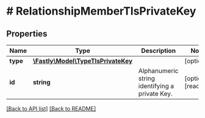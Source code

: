 # # RelationshipMemberTlsPrivateKey

## Properties

Name | Type | Description | Notes
------------ | ------------- | ------------- | -------------
**type** | [**\Fastly\Model\TypeTlsPrivateKey**](TypeTlsPrivateKey.md) |  | [optional] 
**id** | **string** | Alphanumeric string identifying a private Key. | [optional] [readonly] 


[[Back to API list]](../../README.md#endpoints) [[Back to README]](../../README.md)
